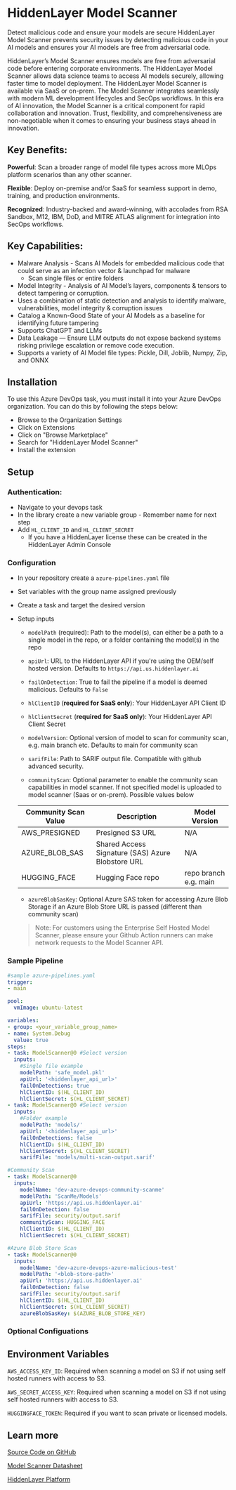 # HiddenLayer Model Scanner

Detect malicious code and ensure your models are secure
HiddenLayer Model Scanner prevents security issues by detecting malicious code in your AI models and ensures your AI models are free from adversarial code.

HiddenLayer’s Model Scanner ensures models are free from adversarial code before entering corporate environments. The HiddenLayer Model Scanner allows data science teams to access AI models securely, allowing faster time to model deployment. The HiddenLayer Model Scanner is available via SaaS or on-prem. The Model Scanner integrates seamlessly with modern ML development lifecycles and SecOps workflows. In this era of AI innovation, the Model Scanner is a critical component for rapid collaboration and innovation. Trust, flexibility, and comprehensiveness are non-negotiable when it comes to ensuring your business stays ahead in innovation.

## Key Benefits:

**Powerful**: Scan a broader range of model file types across more MLOps platform scenarios than any other scanner.

**Flexible**: Deploy on-premise and/or SaaS for seamless support in demo, training, and production environments.

**Recognized**: Industry-backed and award-winning, with accolades from RSA Sandbox, M12, IBM, DoD, and MITRE ATLAS alignment for integration into SecOps workflows.

## Key Capabilities:

* Malware Analysis - Scans AI Models for embedded malicious code that could serve as an infection vector & launchpad for malware
    * Scan single files or entire folders
* Model Integrity - Analysis of AI Model’s layers, components & tensors to detect tampering or corruption.
* Uses a combination of static detection and analysis to identify malware, vulnerabilities, model integrity & corruption issues
* Catalog a Known-Good State of your AI Models as a baseline for identifying future tampering
* Supports ChatGPT and LLMs
* Data Leakage — Ensure LLM outputs do not expose backend systems risking privilege escalation or remove code execution.
* Supports a variety of AI Model file types: Pickle, Dill, Joblib, Numpy, Zip, and ONNX

## Installation

To use this Azure DevOps task, you must install it into your Azure DevOps organization. You can do this by following the steps below:
* Browse to the Organization Settings
* Click on Extensions
* Click on "Browse Marketplace"
* Search for "HiddenLayer Model Scanner"
* Install the extension

## Setup
### Authentication:

* Navigate to your devops task
* In the library create a new variable group - Remember name for next step
* Add `HL_CLIENT_ID` and `HL_CLIENT_SECRET`
    * If you have a HiddenLayer license these can be created in the HiddenLayer Admin Console  

### Configuration
* In your repository create a `azure-pipelines.yaml` file
* Set variables with the group name assigned previously
* Create a task and target the desired version
* Setup inputs
    * `modelPath` (required): Path to the model(s), can either be a path to a single model in the repo, or a folder containing the model(s) in the repo
    * `apiUrl`: URL to the HiddenLayer API if you're using the OEM/self hosted version. Defaults to `https://api.us.hiddenlayer.ai`

    * `failOnDetection`: True to fail the pipeline if a model is deemed malicious. Defaults to `False`

    * `hlClientID` (**required for SaaS only**): Your HiddenLayer API Client ID

    * `hlClientSecret` (**required for SaaS only**): Your HiddenLayer API Client Secret

    * `modelVersion`: Optional version of model to scan for community scan, e.g. main branch etc. Defaults to main for community scan

    * `sarifFile`: Path to SARIF output file. Compatible with github advanced security.

    * `communityScan`: Optional parameter to enable the community scan capabilities in model scanner. If not specified model is uploaded to model scanner (Saas or on-prem). Possible values below

    | Community Scan Value | Description | Model Version |
    | -------------------- | ----------- | ------------- |
    | AWS_PRESIGNED        | Presigned S3 URL | N/A |
    | AZURE_BLOB_SAS       | Shared Access Signature (SAS) Azure Blobstore URL | N/A |
    | HUGGING_FACE         | Hugging Face repo | repo branch e.g. main |

    * `azureBlobSasKey`: Optional Azure SAS token for accessing Azure Blob Storage if an Azure Blob Store URL is passed (different than community scan)

    > Note: For customers using the Enterprise Self Hosted Model Scanner, please ensure your Github Action runners can make network requests to the Model Scanner API.
### Sample Pipeline
```yaml
#sample azure-pipelines.yaml
trigger:
- main

pool:
  vmImage: ubuntu-latest

variables:
- group: <your_variable_group_name>
- name: System.Debug
  value: true
steps:
- task: ModelScanner@0 #Select version
  inputs:
    #Single file example
    modelPath: 'safe_model.pkl'
    apiUrl: '<hiddenlayer_api_url>'
    failOnDetections: true
    hlClientID: $(HL_CLIENT_ID)
    hlClientSecret: $(HL_CLIENT_SECRET)
- task: ModelScanner@0 #Select version
  inputs:
    #Folder example
    modelPath: 'models/'
    apiUrl: '<hiddenlayer_api_url>'
    failOnDetections: false
    hlClientID: $(HL_CLIENT_ID)
    hlClientSecret: $(HL_CLIENT_SECRET)
    sarifFile: 'models/multi-scan-output.sarif'
```
```yaml
#Community Scan
- task: ModelScanner@0
  inputs:
    modelName: 'dev-azure-devops-community-scanme'
    modelPath: 'ScanMe/Models'
    apiUrl: 'https://api.us.hiddenlayer.ai'
    failOnDetection: false
    sarifFile: security/output.sarif
    communityScan: HUGGING_FACE
    hlClientID: $(HL_CLIENT_ID)
    hlClientSecret: $(HL_CLIENT_SECRET)
```

```yaml
#Azure Blob Store Scan
- task: ModelScanner@0
  inputs:
    modelName: 'dev-azure-devops-azure-malicious-test'
    modelPath: '<blob-store-path>'
    apiUrl: 'https://api.us.hiddenlayer.ai'
    failOnDetection: false
    sarifFile: security/output.sarif
    hlClientID: $(HL_CLIENT_ID)
    hlClientSecret: $(HL_CLIENT_SECRET)
    azureBlobSasKey: $(AZURE_BLOB_STORE_KEY)
```

### Optional Configuations
## Environment Variables

`AWS_ACCESS_KEY_ID`: Required when scanning a model on S3 if not using self hosted runners with access to S3.

`AWS_SECRET_ACCESS_KEY`: Required when scanning a model on S3 if not using self hosted runners with access to S3.

`HUGGINGFACE_TOKEN`: Required if you want to scan private or licensed models. 

## Learn more

[Source Code on GitHub](https://github.com/hiddenlayerai/hiddenlayer-model-scan-azure-devops-task)

[Model Scanner Datasheet](https://query.prod.cms.rt.microsoft.com/cms/api/am/binary/RW1ph9x)

[HiddenLayer Platform](https://hiddenlayer.com/platform)
